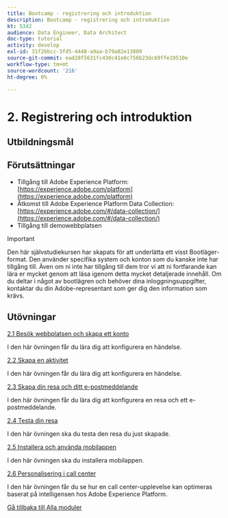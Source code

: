 ```yaml
---
title: Bootcamp - registrering och introduktion
description: Bootcamp - registrering och introduktion
kt: 5342
audience: Data Engineer, Data Architect
doc-type: tutorial
activity: develop
exl-id: 31f2bbcc-3fd5-4448-a9aa-b79a82e13809
source-git-commit: ead28f5631fc430c41e8c756b23dc69ffe19510e
workflow-type: tm+mt
source-wordcount: '216'
ht-degree: 0%

---
```


# 2. Registrering och introduktion

## Utbildningsmål

## Förutsättningar

- Tillgång till Adobe Experience Platform: [https://experience.adobe.com/platform](https://experience.adobe.com/platform)
- Åtkomst till Adobe Experience Platform Data Collection: [https://experience.adobe.com/#/data-collection/](https://experience.adobe.com/#/data-collection/)
- Tillgång till demowebbplatsen

>[!IMPORTANT]
>
>Den här självstudiekursen har skapats för att underlätta ett visst Bootläger-format. Den använder specifika system och konton som du kanske inte har tillgång till. Även om ni inte har tillgång till dem tror vi att ni fortfarande kan lära er mycket genom att läsa igenom detta mycket detaljerade innehåll. Om du deltar i något av bootlägren och behöver dina inloggningsuppgifter, kontaktar du din Adobe-representant som ger dig den information som krävs.

## Utövningar

[2.1 Besök webbplatsen och skapa ett konto](./ex1.md)

I den här övningen får du lära dig att konfigurera en händelse.

[2.2 Skapa en aktivitet](./ex2.md)

I den här övningen får du lära dig att konfigurera en händelse.

[2.3 Skapa din resa och ditt e-postmeddelande](./ex3.md)

I den här övningen får du lära dig att konfigurera en resa och ett e-postmeddelande.

[2.4 Testa din resa](./ex4.md)

I den här övningen ska du testa den resa du just skapade.

[2.5 Installera och använda mobilappen](./ex5.md)

I den här övningen ska du installera mobilappen.

[2.6 Personalisering i call center](./ex6.md)

I den här övningen får du se hur en call center-upplevelse kan optimeras baserat på intelligensen hos Adobe Experience Platform.

[Gå tillbaka till Alla moduler](../../overview.md)
